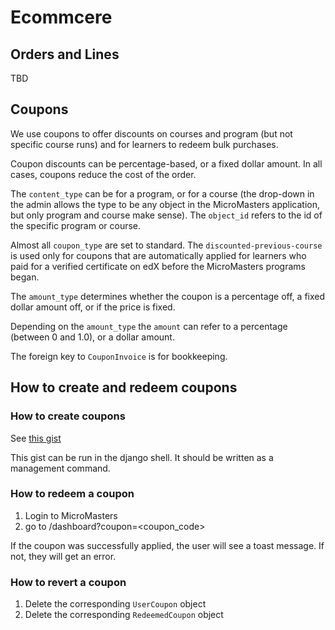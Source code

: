 # Ecommcere

## Orders and Lines

TBD

## Coupons

We use coupons to offer discounts on courses and program (but not specific course runs) 
and for learners to redeem bulk purchases. 

Coupon discounts can be percentage-based, or a fixed dollar amount. In all cases, coupons
reduce the cost of the order. 

The `content_type` can be for a program, or for a course (the drop-down in the admin allows
the type to be any object in the MicroMasters application, but only program and course
make sense). The `object_id` refers to the id of the specific program or course. 

Almost all `coupon_type` are set to standard. The `discounted-previous-course` is used 
only for coupons that are automatically applied for learners who paid for a verified 
certificate on edX before the MicroMasters programs began. 

The `amount_type` determines whether the coupon is a percentage off, a fixed dollar amount 
off, or if the price is fixed. 

Depending on the `amount_type` the `amount` can refer to a percentage (between 0 and 1.0),
or a dollar amount. 

The foreign key to `CouponInvoice` is for bookkeeping. 

## How to create and redeem coupons

### How to create coupons

See [this gist](https://gist.github.com/pdpinch/16ce7ec62a2a3d01e49003847a73aa25)

This gist can be run in the django shell. It should be written as a management command. 

### How to redeem a coupon

1. Login to MicroMasters
2. go to /dashboard?coupon=<coupon_code>

If the coupon was successfully applied, the user will see a toast message. If not, they 
will get an error. 

### How to revert a coupon

1. Delete the corresponding `UserCoupon` object
2. Delete the corresponding `RedeemedCoupon` object 

